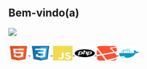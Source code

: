 
## Bem-vindo(a)

 <div>
   <a href="https://github.com/Francisco-Access">
   <img height="180em" src="https://github-readme-stats.vercel.app/api?username=Francisco-Access&show_icons=true&theme=tokyonight&include_all_commits=true&count_private=true"/>
   <!-- <img height="180em" src="https://github-readme-stats.vercel.app/api/top-langs/?username=Rafael-Access&layout=compact&langs_count=6&theme=tokyonight"/>-->

</div>
<div style="display: inline_block"><br>
  <img align="center" alt="HTML" height="30" width="40" src="https://raw.githubusercontent.com/devicons/devicon/master/icons/html5/html5-original.svg">
  <img align="center" alt="CSS" height="30" width="40" src="https://raw.githubusercontent.com/devicons/devicon/master/icons/css3/css3-original.svg">
  <img align="center" alt="Js" height="30" width="40" src="https://raw.githubusercontent.com/devicons/devicon/master/icons/javascript/javascript-plain.svg">
  <img align="center" alt="php" height="30" width="40" src="https://raw.githubusercontent.com/devicons/devicon/master/icons/php/php-plain.svg">
  <img align="center" alt="laravel" height="30" width="40" src="https://raw.githubusercontent.com/devicons/devicon/master/icons/laravel/laravel-plain.svg">
  <img align="center" alt="docker" height="30" width="40" src="https://raw.githubusercontent.com/devicons/devicon/master/icons/docker/docker-plain.svg"> 
</div> 
